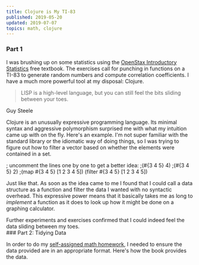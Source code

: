 ```yaml
---
title: Clojure is My TI-83
published: 2019-05-20
updated: 2019-07-07
topics: math, clojure
---
```


### Part 1

<div class="fl-w 50">

I was brushing up on some statistics using the [OpenStax Introductory Statistics]("https://openstax.org/details/books/introductory-statistics") free textbook. The exercises call for punching in functions on a TI-83 to generate random numbers and compute correlation coefficients. I have a much more powerful tool at my disposal: Clojure. 

> LISP is a high-level language, but you can still feel the bits sliding between your toes. 

Guy Steele

Clojure is an unusually expressive programming language. Its minimal syntax and aggressive polymorphism surprised me with what my intuition came up with on the fly. Here's an example. I'm not super familiar with the standard library or the idiomatic way of doing things, so I was trying to figure out how to filter a vector based on whether the elements were contained in a set.
</div>
<div class="language-klipse code fl-w 30">
; uncomment the lines one by one to get a better idea:
;(#{3 4 5} 4)
;(#{3 4 5} 2)
;(map #{3 4 5} [1 2 3 4 5])
(filter #{3 4 5} [1 2 3 4 5])
</div>
<div class="fl-w 30">

Just like that. As soon as the idea came to me I found that I could call a data structure as a function and filter the data I wanted with no syntactic overhead. This expressive power means that it basically takes me as long to _implement_ a function as it does to look up how it might be done on a graphing calculator.
</div>
<div class="fl-w 50">
Further experiments and exercises confirmed that I could indeed feel the data sliding between my toes.
</div>
### Part 2: Tidying Data

In order to do my [self-assigned math homework]("https://cnx.org/contents/MBiUQmmY@23.31:i_O99VEg/1-6-Sampling-Experiment"), I needed to ensure the data provided are in an appropriate format. Here's how the book provides the data.

<script>
    window.klipse_settings = {selector: '.language-klipse'};
</script>
<script src="http://app.klipse.tech/plugin/js/klipse_plugin.js" async></script>
<link rel="stylesheet" type="text/css" href="http://app.klipse.tech/css/codemirror.css" media="print" onload="this.media='all'">

